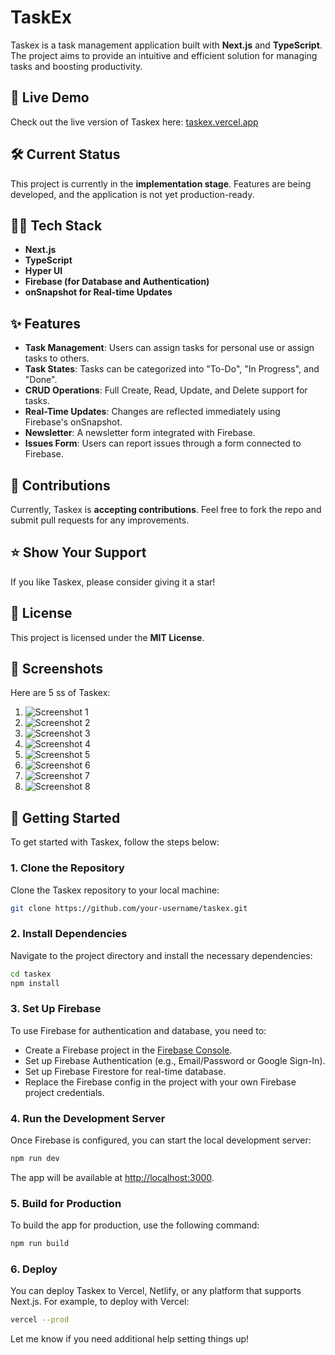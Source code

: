 
# TaskEx  

Taskex is a task management application built with **Next.js** and **TypeScript**. The project aims to provide an intuitive and efficient solution for managing tasks and boosting productivity.  

## 🚀 Live Demo  
Check out the live version of Taskex here: [taskex.vercel.app](https://taskex.vercel.app)  

## 🛠️ Current Status  
This project is currently in the **implementation stage**. Features are being developed, and the application is not yet production-ready.  

## 🧑‍💻 Tech Stack  
- **Next.js**  
- **TypeScript**  
- **Hyper UI**  
- **Firebase (for Database and Authentication)**  
- **onSnapshot for Real-time Updates**

## ✨ Features
- **Task Management**: Users can assign tasks for personal use or assign tasks to others.  
- **Task States**: Tasks can be categorized into "To-Do", "In Progress", and "Done".  
- **CRUD Operations**: Full Create, Read, Update, and Delete support for tasks.  
- **Real-Time Updates**: Changes are reflected immediately using Firebase's onSnapshot.  
- **Newsletter**: A newsletter form integrated with Firebase.  
- **Issues Form**: Users can report issues through a form connected to Firebase.  

## 🤝 Contributions  
Currently, Taskex is **accepting contributions**. Feel free to fork the repo and submit pull requests for any improvements.  

## ⭐️ Show Your Support  
If you like Taskex, please consider giving it a star!  

## 📄 License  
This project is licensed under the **MIT License**.  

## 📸 Screenshots
Here are 5 ss of Taskex:

1. ![Screenshot 1](public/s1.png)
2. ![Screenshot 2](public/s2.png)
3. ![Screenshot 3](public/s3.png)
4. ![Screenshot 4](public/s4.png)
5. ![Screenshot 5](public/s5.png)
6. ![Screenshot 6](public/s6.png)
7. ![Screenshot 7](public/s7.png)
8. ![Screenshot 8](public/s8.png)

## 🚀 Getting Started

To get started with Taskex, follow the steps below:

### 1. Clone the Repository
Clone the Taskex repository to your local machine:
```bash
git clone https://github.com/your-username/taskex.git
```

### 2. Install Dependencies
Navigate to the project directory and install the necessary dependencies:
```bash
cd taskex
npm install
```

### 3. Set Up Firebase
To use Firebase for authentication and database, you need to:
- Create a Firebase project in the [Firebase Console](https://console.firebase.google.com/).
- Set up Firebase Authentication (e.g., Email/Password or Google Sign-In).
- Set up Firebase Firestore for real-time database.
- Replace the Firebase config in the project with your own Firebase project credentials.

### 4. Run the Development Server
Once Firebase is configured, you can start the local development server:
```bash
npm run dev
```
The app will be available at [http://localhost:3000](http://localhost:3000).

### 5. Build for Production
To build the app for production, use the following command:
```bash
npm run build
```

### 6. Deploy
You can deploy Taskex to Vercel, Netlify, or any platform that supports Next.js. For example, to deploy with Vercel:
```bash
vercel --prod
```

Let me know if you need additional help setting things up!
